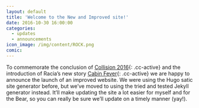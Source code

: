 ```yaml
---
layout: default
title: 'Welcome to the New and Improved site!'
date: 2016-10-30 16:00:00
categories:
  - updates
  - announcements
icon_image: /img/content/ROCK.png
comic: 
---
```



To commemorate the conclusion of [Collision 2016](){: .cc-active} and the introduction of Racia’s new story [Cabin Fever](){: .cc-active} we are happy to announce the launch of an improved website. We were using the Hugo satic site generator before, but we’ve moved to using the tried and tested Jekyll generator instead. It’ll make updating the site a lot easier for myself and for the Bear, so you can really be sure we’ll update on a timely manner (yay!).